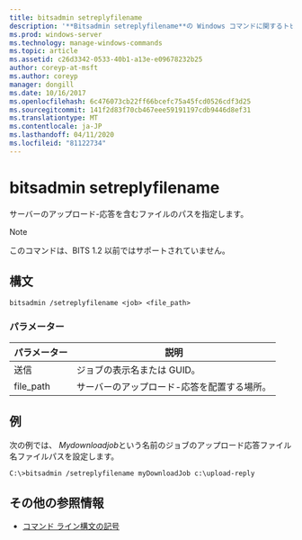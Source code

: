 ```yaml
---
title: bitsadmin setreplyfilename
description: '**Bitsadmin setreplyfilename**の Windows コマンドに関するトピックでは、サーバーのアップロードと応答を含むファイルのパスを指定しています。'
ms.prod: windows-server
ms.technology: manage-windows-commands
ms.topic: article
ms.assetid: c26d3342-0533-40b1-a13e-e09678232b25
author: coreyp-at-msft
ms.author: coreyp
manager: dongill
ms.date: 10/16/2017
ms.openlocfilehash: 6c476073cb22ff66bcefc75a45fcd0526cdf3d25
ms.sourcegitcommit: 141f2d83f70cb467eee59191197cdb9446d8ef31
ms.translationtype: MT
ms.contentlocale: ja-JP
ms.lasthandoff: 04/11/2020
ms.locfileid: "81122734"
---
```

# <a name="bitsadmin-setreplyfilename"></a>bitsadmin setreplyfilename

サーバーのアップロード-応答を含むファイルのパスを指定します。

> [!NOTE]
> このコマンドは、BITS 1.2 以前ではサポートされていません。

## <a name="syntax"></a>構文

```
bitsadmin /setreplyfilename <job> <file_path>
```

### <a name="parameters"></a>パラメーター

| パラメーター | 説明 |
| -------------- | -------------- |
| 送信 | ジョブの表示名または GUID。 |
| file_path | サーバーのアップロード-応答を配置する場所。 |

## <a name="examples"></a>例

次の例では、 *Mydownloadjob*という名前のジョブのアップロード応答ファイル名ファイルパスを設定します。

```
C:\>bitsadmin /setreplyfilename myDownloadJob c:\upload-reply
```

## <a name="additional-references"></a>その他の参照情報

- [コマンド ライン構文の記号](command-line-syntax-key.md)